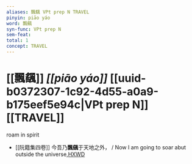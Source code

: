 ```yaml
---
aliases: 飄颻 VPt prep N TRAVEL
pinyin: piāo yáo
word: 飄颻
syn-func: VPt prep N
sem-feat: 
total: 1
concept: TRAVEL 
---
```

# [[飄颻]] *[[piāo yáo]]*  [[uuid-b0372307-1c92-4d55-a0a9-b175eef5e94c|VPt prep N]] [[TRAVEL]]
roam in spirit
 - [[阮籍集四卷]] 今吾乃**飄颻**于天地之外， / Now I am going to soar abut outside the universe,[HXWD](https://hxwd.org/textview.html?location=CH2b1558_CHANT_004-21a.30)